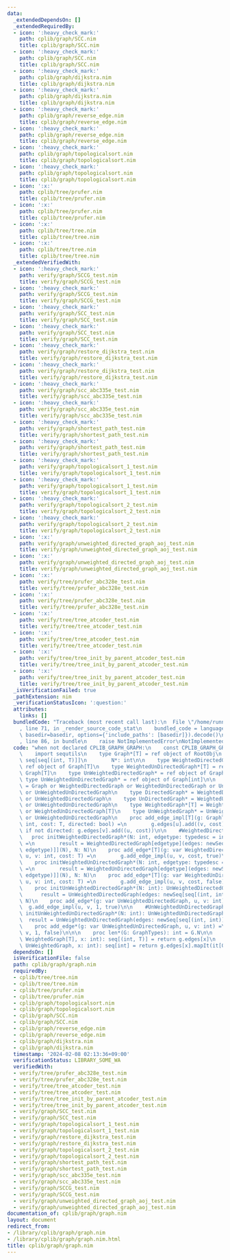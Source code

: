 ```yaml
---
data:
  _extendedDependsOn: []
  _extendedRequiredBy:
  - icon: ':heavy_check_mark:'
    path: cplib/graph/SCC.nim
    title: cplib/graph/SCC.nim
  - icon: ':heavy_check_mark:'
    path: cplib/graph/SCC.nim
    title: cplib/graph/SCC.nim
  - icon: ':heavy_check_mark:'
    path: cplib/graph/dijkstra.nim
    title: cplib/graph/dijkstra.nim
  - icon: ':heavy_check_mark:'
    path: cplib/graph/dijkstra.nim
    title: cplib/graph/dijkstra.nim
  - icon: ':heavy_check_mark:'
    path: cplib/graph/reverse_edge.nim
    title: cplib/graph/reverse_edge.nim
  - icon: ':heavy_check_mark:'
    path: cplib/graph/reverse_edge.nim
    title: cplib/graph/reverse_edge.nim
  - icon: ':heavy_check_mark:'
    path: cplib/graph/topologicalsort.nim
    title: cplib/graph/topologicalsort.nim
  - icon: ':heavy_check_mark:'
    path: cplib/graph/topologicalsort.nim
    title: cplib/graph/topologicalsort.nim
  - icon: ':x:'
    path: cplib/tree/prufer.nim
    title: cplib/tree/prufer.nim
  - icon: ':x:'
    path: cplib/tree/prufer.nim
    title: cplib/tree/prufer.nim
  - icon: ':x:'
    path: cplib/tree/tree.nim
    title: cplib/tree/tree.nim
  - icon: ':x:'
    path: cplib/tree/tree.nim
    title: cplib/tree/tree.nim
  _extendedVerifiedWith:
  - icon: ':heavy_check_mark:'
    path: verify/graph/SCCG_test.nim
    title: verify/graph/SCCG_test.nim
  - icon: ':heavy_check_mark:'
    path: verify/graph/SCCG_test.nim
    title: verify/graph/SCCG_test.nim
  - icon: ':heavy_check_mark:'
    path: verify/graph/SCC_test.nim
    title: verify/graph/SCC_test.nim
  - icon: ':heavy_check_mark:'
    path: verify/graph/SCC_test.nim
    title: verify/graph/SCC_test.nim
  - icon: ':heavy_check_mark:'
    path: verify/graph/restore_dijkstra_test.nim
    title: verify/graph/restore_dijkstra_test.nim
  - icon: ':heavy_check_mark:'
    path: verify/graph/restore_dijkstra_test.nim
    title: verify/graph/restore_dijkstra_test.nim
  - icon: ':heavy_check_mark:'
    path: verify/graph/scc_abc335e_test.nim
    title: verify/graph/scc_abc335e_test.nim
  - icon: ':heavy_check_mark:'
    path: verify/graph/scc_abc335e_test.nim
    title: verify/graph/scc_abc335e_test.nim
  - icon: ':heavy_check_mark:'
    path: verify/graph/shortest_path_test.nim
    title: verify/graph/shortest_path_test.nim
  - icon: ':heavy_check_mark:'
    path: verify/graph/shortest_path_test.nim
    title: verify/graph/shortest_path_test.nim
  - icon: ':heavy_check_mark:'
    path: verify/graph/topologicalsort_1_test.nim
    title: verify/graph/topologicalsort_1_test.nim
  - icon: ':heavy_check_mark:'
    path: verify/graph/topologicalsort_1_test.nim
    title: verify/graph/topologicalsort_1_test.nim
  - icon: ':heavy_check_mark:'
    path: verify/graph/topologicalsort_2_test.nim
    title: verify/graph/topologicalsort_2_test.nim
  - icon: ':heavy_check_mark:'
    path: verify/graph/topologicalsort_2_test.nim
    title: verify/graph/topologicalsort_2_test.nim
  - icon: ':x:'
    path: verify/graph/unweighted_directed_graph_aoj_test.nim
    title: verify/graph/unweighted_directed_graph_aoj_test.nim
  - icon: ':x:'
    path: verify/graph/unweighted_directed_graph_aoj_test.nim
    title: verify/graph/unweighted_directed_graph_aoj_test.nim
  - icon: ':x:'
    path: verify/tree/prufer_abc328e_test.nim
    title: verify/tree/prufer_abc328e_test.nim
  - icon: ':x:'
    path: verify/tree/prufer_abc328e_test.nim
    title: verify/tree/prufer_abc328e_test.nim
  - icon: ':x:'
    path: verify/tree/tree_atcoder_test.nim
    title: verify/tree/tree_atcoder_test.nim
  - icon: ':x:'
    path: verify/tree/tree_atcoder_test.nim
    title: verify/tree/tree_atcoder_test.nim
  - icon: ':x:'
    path: verify/tree/tree_init_by_parent_atcoder_test.nim
    title: verify/tree/tree_init_by_parent_atcoder_test.nim
  - icon: ':x:'
    path: verify/tree/tree_init_by_parent_atcoder_test.nim
    title: verify/tree/tree_init_by_parent_atcoder_test.nim
  _isVerificationFailed: true
  _pathExtension: nim
  _verificationStatusIcon: ':question:'
  attributes:
    links: []
  bundledCode: "Traceback (most recent call last):\n  File \"/home/runner/.local/lib/python3.10/site-packages/onlinejudge_verify/documentation/build.py\"\
    , line 71, in _render_source_code_stat\n    bundled_code = language.bundle(stat.path,\
    \ basedir=basedir, options={'include_paths': [basedir]}).decode()\n  File \"/home/runner/.local/lib/python3.10/site-packages/onlinejudge_verify/languages/nim.py\"\
    , line 86, in bundle\n    raise NotImplementedError\nNotImplementedError\n"
  code: "when not declared CPLIB_GRAPH_GRAPH:\n    const CPLIB_GRAPH_GRAPH* = 1\n\n\
    \    import sequtils\n    type Graph*[T] = ref object of RootObj\n        edges*:\
    \ seq[seq[(int, T)]]\n        N*: int\n\n    type WeightedDirectedGraph*[T] =\
    \ ref object of Graph[T]\n    type WeightedUnDirectedGraph*[T] = ref object of\
    \ Graph[T]\n    type UnWeightedDirectedGraph* = ref object of Graph[int]\n   \
    \ type UnWeightedUnDirectedGraph* = ref object of Graph[int]\n\n    type GraphTypes*\
    \ = Graph or WeightedDirectedGraph or WeightedUnDirectedGraph or UnWeightedDirectedGraph\
    \ or UnWeightedUnDirectedGraph\n    type DirectedGraph* = WeightedDirectedGraph\
    \ or UnWeightedDirectedGraph\n    type UnDirectedGraph* = WeightedUnDirectedGraph\
    \ or UnWeightedUnDirectedGraph\n    type WeightedGraph*[T] = WeightedDirectedGraph[T]\
    \ or WeightedUnDirectedGraph[T]\n    type UnWeightedGraph* = UnWeightedDirectedGraph\
    \ or UnWeightedUnDirectedGraph\n    proc add_edge_impl[T](g: GraphTypes, u, v:\
    \ int, cost: T, directed: bool) =\n        g.edges[u].add((v, cost))\n       \
    \ if not directed: g.edges[v].add((u, cost))\n\n    #WeightedDirectedGraph\n \
    \   proc initWeightedDirectedGraph*(N: int, edgetype: typedesc = int): WeightedDirectedGraph[edgetype]\
    \ =\n        result = WeightedDirectedGraph[edgetype](edges: newSeq[seq[(int,\
    \ edgetype)]](N), N: N)\n    proc add_edge*[T](g: var WeightedDirectedGraph[T],\
    \ u, v: int, cost: T) =\n        g.add_edge_impl(u, v, cost, true)\n\n    #WeightedUnDirectedGraph\n\
    \    proc initWeightedUnDirectedGraph*(N: int, edgetype: typedesc = int): WeightedUnDirectedGraph[edgetype]\
    \ =\n        result = WeightedUnDirectedGraph[edgetype](edges: newSeq[seq[(int,\
    \ edgetype)]](N), N: N)\n    proc add_edge*[T](g: var WeightedUnDirectedGraph[T],\
    \ u, v: int, cost: T) =\n        g.add_edge_impl(u, v, cost, false)\n\n    #UnWeightedDirectedGraph\n\
    \    proc initUnWeightedDirectedGraph*(N: int): UnWeightedDirectedGraph =\n  \
    \      result = UnWeightedDirectedGraph(edges: newSeq[seq[(int, int)]](N), N:\
    \ N)\n    proc add_edge*(g: var UnWeightedDirectedGraph, u, v: int) =\n      \
    \  g.add_edge_impl(u, v, 1, true)\n\n    #UnWeightedUnDirectedGraph\n    proc\
    \ initUnWeightedUnDirectedGraph*(N: int): UnWeightedUnDirectedGraph =\n      \
    \  result = UnWeightedUnDirectedGraph(edges: newSeq[seq[(int, int)]](N), N: N)\n\
    \    proc add_edge*(g: var UnWeightedUnDirectedGraph, u, v: int) =\n        g.add_edge_impl(u,\
    \ v, 1, false)\n\n\n    proc len*(G: GraphTypes): int = G.N\n\n    proc `[]`*[T](g:\
    \ WeightedGraph[T], x: int): seq[(int, T)] = return g.edges[x]\n    proc `[]`*(g:\
    \ UnWeightedGraph, x: int): seq[int] = return g.edges[x].mapIt(it[0])\n"
  dependsOn: []
  isVerificationFile: false
  path: cplib/graph/graph.nim
  requiredBy:
  - cplib/tree/tree.nim
  - cplib/tree/tree.nim
  - cplib/tree/prufer.nim
  - cplib/tree/prufer.nim
  - cplib/graph/topologicalsort.nim
  - cplib/graph/topologicalsort.nim
  - cplib/graph/SCC.nim
  - cplib/graph/SCC.nim
  - cplib/graph/reverse_edge.nim
  - cplib/graph/reverse_edge.nim
  - cplib/graph/dijkstra.nim
  - cplib/graph/dijkstra.nim
  timestamp: '2024-02-08 02:13:36+09:00'
  verificationStatus: LIBRARY_SOME_WA
  verifiedWith:
  - verify/tree/prufer_abc328e_test.nim
  - verify/tree/prufer_abc328e_test.nim
  - verify/tree/tree_atcoder_test.nim
  - verify/tree/tree_atcoder_test.nim
  - verify/tree/tree_init_by_parent_atcoder_test.nim
  - verify/tree/tree_init_by_parent_atcoder_test.nim
  - verify/graph/SCC_test.nim
  - verify/graph/SCC_test.nim
  - verify/graph/topologicalsort_1_test.nim
  - verify/graph/topologicalsort_1_test.nim
  - verify/graph/restore_dijkstra_test.nim
  - verify/graph/restore_dijkstra_test.nim
  - verify/graph/topologicalsort_2_test.nim
  - verify/graph/topologicalsort_2_test.nim
  - verify/graph/shortest_path_test.nim
  - verify/graph/shortest_path_test.nim
  - verify/graph/scc_abc335e_test.nim
  - verify/graph/scc_abc335e_test.nim
  - verify/graph/SCCG_test.nim
  - verify/graph/SCCG_test.nim
  - verify/graph/unweighted_directed_graph_aoj_test.nim
  - verify/graph/unweighted_directed_graph_aoj_test.nim
documentation_of: cplib/graph/graph.nim
layout: document
redirect_from:
- /library/cplib/graph/graph.nim
- /library/cplib/graph/graph.nim.html
title: cplib/graph/graph.nim
---
```

